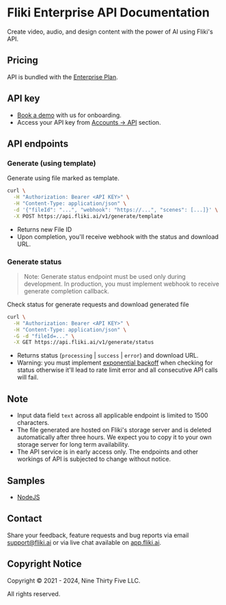 # Fliki Enterprise API Documentation
Create video, audio, and design content with the power of AI using Fliki's API.

## Pricing
API is bundled with the [Enterprise Plan](https://fliki.ai/enterprise).

## API key
- [Book a demo](https://fliki.ai/enterprise) with us for onboarding.
- Access your API key from [Accounts → API](https://app.fliki.ai/account/api) section.

## API endpoints

### Generate (using template)

Generate using file marked as template.

```bash
curl \
  -H "Authorization: Bearer <API KEY>" \
  -H "Content-Type: application/json" \
  -d '{"fileId": "...", "webhook": "https://...", "scenes": [...]}' \
  -X POST https://api.fliki.ai/v1/generate/template
```

- Returns new File ID
- Upon completion, you'll receive webhook with the status and download URL.

### Generate status

> Note: Generate status endpoint must be used only during development. In production, you must implement webhook to receive generate completion callback.

Check status for generate requests and download generated file
```bash
curl \
  -H "Authorization: Bearer <API KEY>" \
  -H "Content-Type: application/json" \
  -G -d "fileId=..." \
  -X GET https://api.fliki.ai/v1/generate/status
```

- Returns status (`processing` | `success` | `error`) and download URL.
- Warning: you must implement [exponential backoff](https://en.wikipedia.org/wiki/Exponential_backoff) when checking for status otherwise it'll lead to rate limit error and all consecutive API calls will fail.

## Note
- Input data field `text` across all applicable endpoint is limited to 1500 characters.
- The file generated are hosted on Fliki's storage server and is deleted automatically after three hours. We expect you to copy it to your own storage server for long term availability.
- The API service is in early access only. The endpoints and other workings of API is subjected to change without notice.

## Samples
- [NodeJS](./samples/node)

## Contact
Share your feedback, feature requests and bug reports via email [support@fliki.ai](mailto:support@fliki.ai) or via live chat available on [app.fliki.ai](https://app.fliki.ai).

## Copyright Notice

Copyright © 2021 - 2024, Nine Thirty Five LLC.

All rights reserved.
